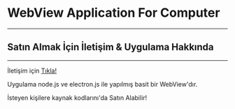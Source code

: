 WebView Application For Computer
================================

* * *

  

Satın Almak İçin İletişim & Uygulama Hakkında
---------------------------------------------

* * *

İletişim için [Tıkla!](mailto:fastuptime@gmail.com)

Uygulama node.js ve electron.js ile yapılmış basit bir WebView'dır.

İsteyen kişilere kaynak kodlarını'da Satın Alabilir!
